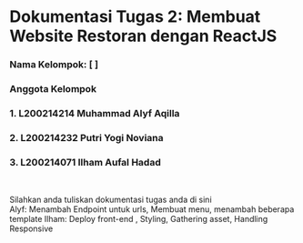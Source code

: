 # Dokumentasi Tugas 2: Membuat Website Restoran dengan ReactJS
### Nama Kelompok: [ ]
### Anggota Kelompok
### 1. L200214214 Muhammad Alyf Aqilla
### 2. L200214232 Putri Yogi Noviana
### 3. L200214071 Ilham Aufal Hadad

<br>

Silahkan anda tuliskan dokumentasi tugas anda di sini
<br>
Alyf: Menambah Endpoint untuk urls, Membuat menu, menambah beberapa template
Ilham: Deploy front-end , Styling, Gathering asset, Handling Responsive
